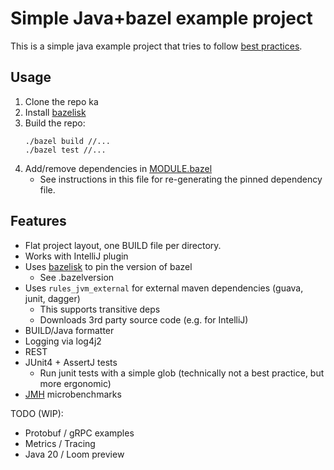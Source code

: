 # Simple Java+bazel example project
This is a simple java example project that tries to follow [best practices](https://bazel.build/versions/master/docs/best-practices.html).

## Usage
1. Clone the repo ka
2. Install [bazelisk](https://github.com/bazelbuild/bazelisk)
3. Build the repo:
    ```
    ./bazel build //...
    ./bazel test //...
    ```
4. Add/remove dependencies in [MODULE.bazel](MODULE.bazel)
    - See instructions in this file for re-generating the pinned dependency file.

## Features
- Flat project layout, one BUILD file per directory.
- Works with IntelliJ plugin
- Uses [bazelisk](https://github.com/bazelbuild/bazelisk) to pin the version of bazel
  - See .bazelversion
- Uses `rules_jvm_external` for external maven dependencies (guava, junit, dagger)
  - This supports transitive deps
  - Downloads 3rd party source code (e.g. for IntelliJ)
- BUILD/Java formatter
- Logging via log4j2
- REST
- JUnit4 + AssertJ tests
    - Run junit tests with a simple glob (technically not a best practice, but more ergonomic)
- [JMH](https://github.com/openjdk/jmh) microbenchmarks

TODO (WIP):
- Protobuf / gRPC examples
- Metrics / Tracing
- Java 20 / Loom preview
